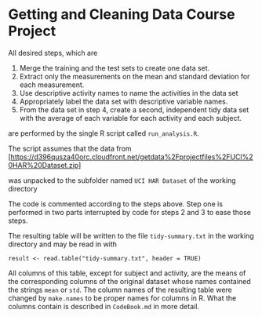 Getting and Cleaning Data Course Project
========================================


All desired steps, which are

1. Merge the training and the test sets to create one data set.
2. Extract only the measurements on the mean and standard deviation for each measurement. 
3. Use descriptive activity names to name the activities in the data set
4. Appropriately label the data set with descriptive variable names. 
6. From the data set in step 4, create a second, independent tidy data set with the average of each variable for each activity and each subject.

are performed by the single R script called `run_analysis.R`.

The script assumes that the data from
[https://d396qusza40orc.cloudfront.net/getdata%2Fprojectfiles%2FUCI%20HAR%20Dataset.zip]

was unpacked to the subfolder named `UCI HAR Dataset` of the working directory

The code is commented according to the steps above. Step one is performed in two parts interrupted by code for steps 2 and 3 to ease those steps.

The resulting table will be written to the file `tidy-summary.txt` in the working directory and may be read in with

```
result <- read.table("tidy-summary.txt", header = TRUE)
```

All columns of this table, except for subject and activity, are the means of the corresponding columns of the original dataset whose names contained the strings `mean` or `std`. The column names of the resulting table were changed by `make.names` to be proper names for columns in R. What the columns contain is described in `CodeBook.md` in more detail.